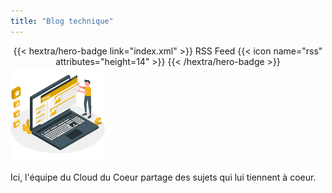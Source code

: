 ```yaml
---
title: "Blog technique"
---
```


<div style="text-align: center; margin-top: 1em;">
{{< hextra/hero-badge link="index.xml" >}}
  <span>RSS Feed</span>
  {{< icon name="rss" attributes="height=14" >}}
{{< /hextra/hero-badge >}}
</div>

<img src="./cdc-illustration-blog.png" alt="Blog" style="width: 30%;">

Ici, l'équipe du Cloud du Coeur partage des sujets qui lui tiennent à coeur.
